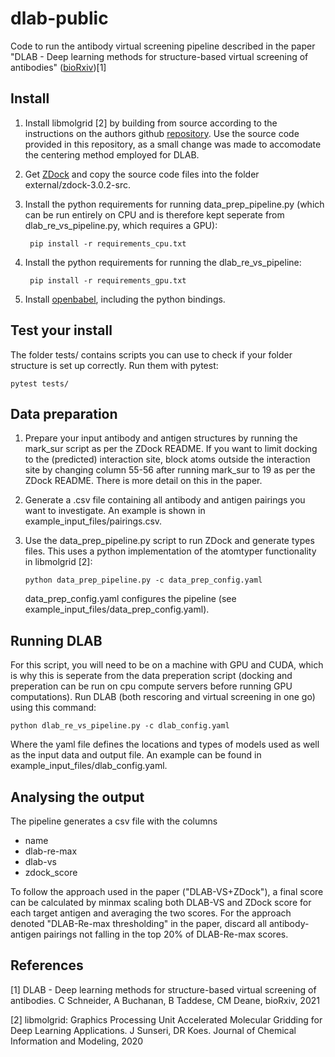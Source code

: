 # dlab-public
Code to run the antibody virtual screening pipeline described in the paper "DLAB - Deep learning methods for structure-based virtual screening of antibodies" ([bioRxiv](https://www.biorxiv.org/content/10.1101/2021.02.12.430941v1))[1]

## Install
1. Install libmolgrid [2] by building from source according to the instructions on the authors github [repository](https://github.com/gnina/libmolgrid). Use the source code provided in this repository, as a small change was made to accomodate the centering method employed for DLAB. 
2. Get [ZDock](http://zdock.umassmed.edu/software/) and copy the source code files into the folder external/zdock-3.0.2-src.
3. Install the python requirements for running data_prep_pipeline.py (which can be run entirely on CPU and is therefore kept seperate from dlab_re_vs_pipeline.py, which requires a GPU):

		pip install -r requirements_cpu.txt  

4. Install the python requirements for running the dlab_re_vs_pipeline:

		pip install -r requirements_gpu.txt
		
5. Install [openbabel](https://github.com/openbabel/openbabel), including the python bindings.

## Test your install
The folder tests/ contains scripts you can use to check if your folder structure is set up correctly. Run them with pytest:

	pytest tests/

## Data preparation
1. Prepare your input antibody and antigen structures by running the mark_sur script as per the ZDock README. If you want to limit docking to the (predicted) interaction site, block atoms outside the interaction site by changing column 55-56 after running mark_sur to 19 as per the ZDock README. There is more detail on this in the paper.
2.  Generate a .csv file containing all antibody and antigen pairings you want to investigate. An example is shown in example_input_files/pairings.csv.
3.  Use the data\_prep\_pipeline.py script to run ZDock and generate types files. This uses a python implementation of the atomtyper functionality in libmolgrid [2]:

		python data_prep_pipeline.py -c data_prep_config.yaml
		
    data\_prep\_config.yaml configures the pipeline (see example_input_files/data_prep_config.yaml).

## Running DLAB
For this script, you will need to be on a machine with GPU and CUDA, which is why this is seperate from the data preperation script (docking and preperation can be run on cpu compute servers before running GPU computations). Run DLAB (both rescoring and virtual screening in one go) using this command:
		
	python dlab_re_vs_pipeline.py -c dlab_config.yaml

Where the yaml file defines the locations and types of models used as well as the input data and output file. An example can be found in example_input_files/dlab_config.yaml.

## Analysing the output
The pipeline generates a csv file with the columns
- name
- dlab-re-max
- dlab-vs
- zdock_score

To follow the approach used in the paper ("DLAB-VS+ZDock"), a final score can be calculated by minmax scaling both DLAB-VS and ZDock score for each target antigen and averaging the two scores. For the approach denoted "DLAB-Re-max thresholding" in the paper, discard all antibody-antigen pairings not falling in the top 20% of DLAB-Re-max scores. 

## References
[1] DLAB - Deep learning methods for structure-based virtual screening of antibodies. C Schneider, A Buchanan, B Taddese, CM Deane, bioRxiv, 2021

[2] libmolgrid: Graphics Processing Unit Accelerated Molecular Gridding for Deep Learning Applications. J Sunseri, DR Koes. Journal of Chemical Information and Modeling, 2020
